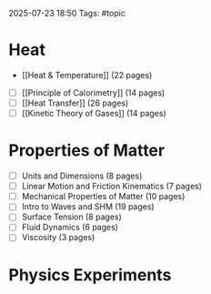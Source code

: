 2025-07-23 18:50
Tags: #topic 

# Heat

- [[Heat & Temperature]] (22 pages)
- [ ] [[Principe of Caorimetry]] (14 pages)
- [ ] [[Heat Transfer]] (26 pages)
- [ ] [[Kinetic Theory of Gases]] (14 pages)

# Properties of Matter

- [ ] Units and Dimensions (8 pages)
- [ ] Linear Motion and Friction Kinematics (7 pages)
- [ ] Mechanica Properties of Matter (10 pages)
- [ ] Intro to Waves and SHM (19 pages)
- [ ] Surface Tension (8 pages)
- [ ] Fuid Dynamics (6 pages)
- [ ] Viscosity (3 pages)

# Physics Experiments